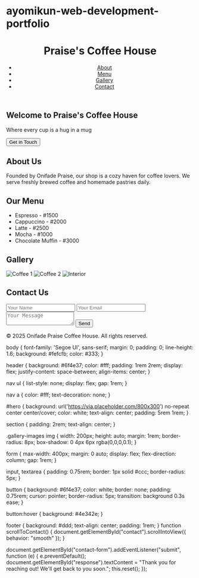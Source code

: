 # ayomikun-web-development-portfolio
<!DOCTYPE html>
<html lang="en">
<head>
  <meta charset="UTF-8" />
  <meta name="viewport" content="width=device-width, initial-scale=1.0"/>
  <title>Onifade Praise Coffee Shop</title>
  <link rel="stylesheet" href="style.css"/>
</head>
<body>
  <header>
    <h1>Praise's Coffee House</h1>
    <nav>
      <ul>
        <li><a href="#about">About</a></li>
        <li><a href="#menu">Menu</a></li>
        <li><a href="#gallery">Gallery</a></li>
        <li><a href="#contact">Contact</a></li>
      </ul>
    </nav>
  </header>

  <section id="hero">
    <h2>Welcome to Praise's Coffee House</h2>
    <p>Where every cup is a hug in a mug</p>
    <button onclick="scrollToContact()">Get in Touch</button>
  </section>

  <section id="about">
    <h2>About Us</h2>
    <p>Founded by Onifade Praise, our shop is a cozy haven for coffee lovers. We serve freshly brewed coffee and homemade pastries daily.</p>
  </section>

  <section id="menu">
    <h2>Our Menu</h2>
    <ul>
      <li>Espresso - #1500</li>
      <li>Cappuccino - #2000</li>
      <li>Latte - #2500</li>
      <li>Mocha - #1000</li>
      <li>Chocolate Muffin - #3000</li>
    </ul>
  </section>

  <section id="gallery">
    <h2>Gallery</h2>
    <div class="gallery-images">
      <img src="https://via.placeholder.com/200" alt="Coffee 1"/>
      <img src="https://via.placeholder.com/200" alt="Coffee 2"/>
      <img src="https://via.placeholder.com/200" alt="Interior"/>
    </div>
  </section>

  <section id="contact">
    <h2>Contact Us</h2>
    <form id="contact-form">
      <input type="text" placeholder="Your Name" required/>
      <input type="email" placeholder="Your Email" required/>
      <textarea placeholder="Your Message" required></textarea>
      <button type="submit">Send</button>
    </form>
    <p id="response"></p>
  </section>

  <footer>
    <p>© 2025 Onifade Praise Coffee House. All rights reserved.</p>
  </footer>

  <script src="script.js"></script>
</body>
</html>
body {
  font-family: 'Segoe UI', sans-serif;
  margin: 0;
  padding: 0;
  line-height: 1.6;
  background: #fefcfb;
  color: #333;
}

header {
  background: #6f4e37;
  color: #fff;
  padding: 1rem 2rem;
  display: flex;
  justify-content: space-between;
  align-items: center;
}

nav ul {
  list-style: none;
  display: flex;
  gap: 1rem;
}

nav a {
  color: #fff;
  text-decoration: none;
}

#hero {
  background: url('https://via.placeholder.com/800x300') no-repeat center center/cover;
  color: white;
  text-align: center;
  padding: 5rem 1rem;
}

section {
  padding: 2rem;
  text-align: center;
}

.gallery-images img {
  width: 200px;
  height: auto;
  margin: 1rem;
  border-radius: 8px;
  box-shadow: 0 4px 6px rgba(0,0,0,0.1);
}

form {
  max-width: 400px;
  margin: 0 auto;
  display: flex;
  flex-direction: column;
  gap: 1rem;
}

input, textarea {
  padding: 0.75rem;
  border: 1px solid #ccc;
  border-radius: 5px;
}

button {
  background: #6f4e37;
  color: white;
  border: none;
  padding: 0.75rem;
  cursor: pointer;
  border-radius: 5px;
  transition: background 0.3s ease;
}

button:hover {
  background: #4e342e;
}

footer {
  background: #ddd;
  text-align: center;
  padding: 1rem;
}
function scrollToContact() {
  document.getElementById("contact").scrollIntoView({ behavior: "smooth" });
}

document.getElementById("contact-form").addEventListener("submit", function (e) {
  e.preventDefault();
  document.getElementById("response").textContent = "Thank you for reaching out! We'll get back to you soon.";
  this.reset();
});
